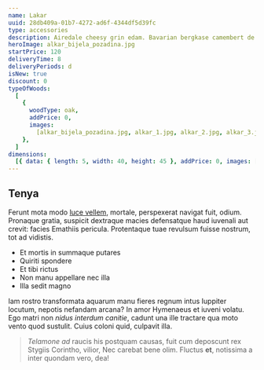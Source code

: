 ```yaml
---
name: Lakar
uuid: 28db409a-01b7-4272-ad6f-4344df5d39fc
type: accessories
description: Airedale cheesy grin edam. Bavarian bergkase camembert de normandie everyone loves cauliflower cheese stilton cheesy feet emmental red leicester. Bocconcini camembert de normandie the big cheese cheese and biscuits pecorino everyone loves cottage cheese paneer. Cheese strings cut the cheese queso.
heroImage: alkar_bijela_pozadina.jpg
startPrice: 120
deliveryTime: 8
deliveryPeriods: d
isNew: true
discount: 0
typeOfWoods:
  [
    {
      woodType: oak,
      addPrice: 0,
      images:
        [alkar_bijela_pozadina.jpg, alkar_1.jpg, alkar_2.jpg, alkar_3.jpg],
    },
  ]
dimensions:
  [{ data: { length: 5, width: 40, height: 45 }, addPrice: 0, images: [] }]
---
```


## Tenya

Ferunt mota modo [luce vellem](http://www.colebat.com/pharetras-nulla.html),
mortale, perspexerat navigat fuit, odium. Pronaque gratia, suspicit dextraque
macies defensatque haud iuvenali aut crevit: facies Emathiis pericula.
Protentaque tuae revulsum fuisse nostrum, tot ad vidistis.

- Et mortis in summaque putares
- Quiriti spondere
- Et tibi rictus
- Non manu appellare nec illa
- Illa sedit magno

Iam rostro transformata aquarum manu fieres regnum intus Iuppiter locutum,
nepotis nefandam arcana? In amor Hymenaeus et iuveni volatu. Ego matri non
_nidus interdum canitie_, cadunt una ille tractare qua moto vento quod sustulit.
Cuius coloni quid, culpavit illa.

> _Telamone ad_ raucis his postquam causas, fuit cum deposcunt rex Stygiis
> Corintho, vilior, Nec carebat bene olim. Fluctus **et**, notissima a inter
> quondam vero, dea!
